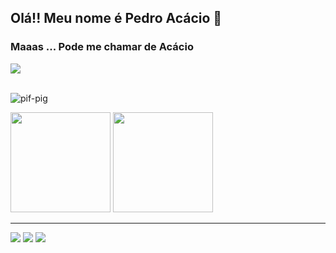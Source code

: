 ## Olá!!  Meu nome é Pedro Acácio 👋 
### Maaas ... Pode me chamar de Acácio 
<img src="https://c.tenor.com/0GMfweq-tCYAAAAd/pif-pig.gif">


<br>![pif-pig](https://user-images.githubusercontent.com/49293808/152687066-2efa28cd-1d80-4b48-909c-6bc35c88847c.gif)

<div>
  <img height="160em"  position="right" src="https://github-readme-stats.vercel.app/api?username=acacio90&show_icons=true&theme=algolia&include_all_commits=true&count_private=true"/>
  <img height="160em" src="https://github-readme-stats.vercel.app/api/top-langs/?username=acacio90&theme=algolia"/>
</div>
<hr />
<div>
  <a href="https://www.instagram.com/pedro_acacio1/" target="_blank"><img src="https://img.shields.io/badge/-Instagram-%23E4405F?style=for-the-badge&logo=instagram&logoColor=white" target="_blank"></a>
  <a href = "mailto:pedrorodriguesnh@gmail.com"><img src="https://img.shields.io/badge/Gmail-D14836?style=for-the-badge&logo=gmail&logoColor=white" target="_blank"></a>
  <a href="https://www.linkedin.com/in/pedro-a-65228b128/" target="_blank"><img src="https://img.shields.io/badge/-LinkedIn-%230077B5?style=for-the-badge&logo=linkedin&logoColor=white" target="_blank"></a>   
</div>
